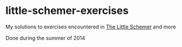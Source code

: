 # little-schemer-exercises
My solutions to exercises encountered in [The Little Schemer](https://mitpress.mit.edu/books/little-schemer) and more

Done during the summer of 2014
